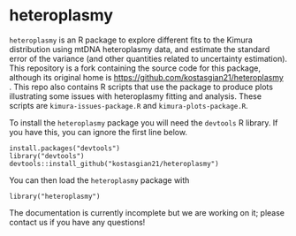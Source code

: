# heteroplasmy

`heteroplasmy` is an R package to explore different fits to the Kimura distribution using mtDNA heteroplasmy data, and estimate the standard error of the variance (and other quantities related to uncertainty estimation). This repository is a fork containing the source code for this package, although its original home is https://github.com/kostasgian21/heteroplasmy . This repo also contains R scripts that use the package to produce plots illustrating some issues with heteroplasmy fitting and analysis. These scripts are `kimura-issues-package.R` and `kimura-plots-package.R`.

To install the `heteroplasmy` package you will need the `devtools` R library. If you have this, you can ignore the first line below.

```
install.packages("devtools")
library("devtools")
devtools::install_github("kostasgian21/heteroplasmy")
```

You can then load the `heteroplasmy` package with

`library("heteroplasmy")`

The documentation is currently incomplete but we are working on it; please contact us if you have any questions!

